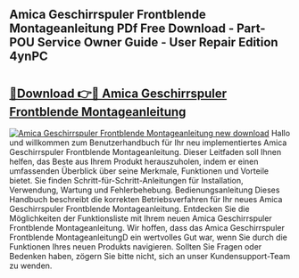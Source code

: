 ## Amica Geschirrspuler Frontblende Montageanleitung PDf Free Download - Part-POU Service Owner Guide - User Repair Edition 4ynPC

# <h2><a href="http://df8050n.blite.top/?on=Amica+Geschirrspuler+Frontblende+Montageanleitung">🔗Download 👉🔴 Amica Geschirrspuler Frontblende Montageanleitung</a></h2>

[![Amica Geschirrspuler Frontblende Montageanleitung new download](https://i.imgur.com/lujVjoI.png)](http://df8050n.blite.top/?on=Amica+Geschirrspuler+Frontblende+Montageanleitung)
Hallo und willkommen zum Benutzerhandbuch für Ihr neu implementiertes Amica Geschirrspuler Frontblende Montageanleitung. Dieser Leitfaden soll Ihnen helfen, das Beste aus Ihrem Produkt herauszuholen, indem er einen umfassenden Überblick über seine Merkmale, Funktionen und Vorteile bietet. Sie finden Schritt-für-Schritt-Anleitungen für Installation, Verwendung, Wartung und Fehlerbehebung. Bedienungsanleitung Dieses Handbuch beschreibt die korrekten Betriebsverfahren für Ihr neues Amica Geschirrspuler Frontblende Montageanleitung. Entdecken Sie die Möglichkeiten der Funktionsliste mit Ihrem neuen Amica Geschirrspuler Frontblende Montageanleitung. Wir hoffen, dass das Amica Geschirrspuler Frontblende MontageanleitungD ein wertvolles Gut war, wenn Sie durch die Funktionen Ihres neuen Produkts navigieren. Sollten Sie Fragen oder Bedenken haben, zögern Sie bitte nicht, sich an unser Kundensupport-Team zu wenden.
